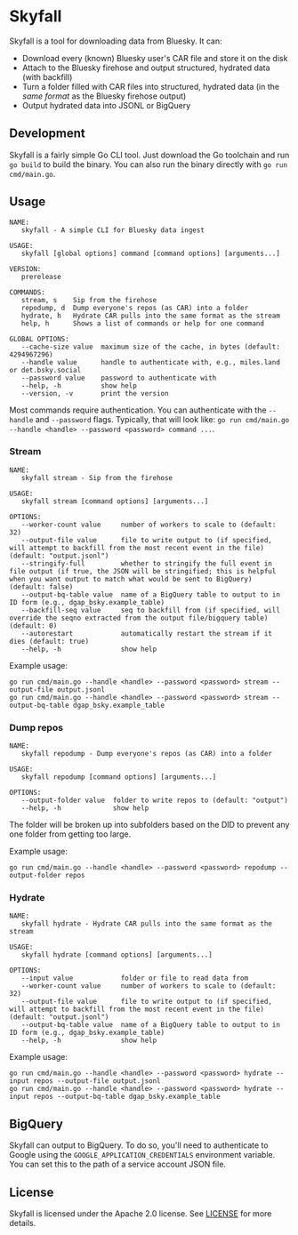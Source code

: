# Skyfall

Skyfall is a tool for downloading data from Bluesky. It can:

* Download every (known) Bluesky user's CAR file and store it on the disk
* Attach to the Bluesky firehose and output structured, hydrated data (with backfill)
* Turn a folder filled with CAR files into structured, hydrated data (in the _same format_ as the Bluesky firehose output)
* Output hydrated data into JSONL or BigQuery

## Development

Skyfall is a fairly simple Go CLI tool. Just download the Go toolchain and run `go build` to build the binary. You can also run the binary directly with `go run cmd/main.go`.

## Usage

```
NAME:
   skyfall - A simple CLI for Bluesky data ingest

USAGE:
   skyfall [global options] command [command options] [arguments...]

VERSION:
   prerelease

COMMANDS:
   stream, s    Sip from the firehose
   repodump, d  Dump everyone's repos (as CAR) into a folder
   hydrate, h   Hydrate CAR pulls into the same format as the stream
   help, h      Shows a list of commands or help for one command

GLOBAL OPTIONS:
   --cache-size value  maximum size of the cache, in bytes (default: 4294967296)
   --handle value      handle to authenticate with, e.g., miles.land or det.bsky.social
   --password value    password to authenticate with
   --help, -h          show help
   --version, -v       print the version
```

Most commands require authentication. You can authenticate with the `--handle` and `--password` flags. Typically, that will look like: `go run cmd/main.go --handle <handle> --password <password> command ...`.

### Stream

```
NAME:
   skyfall stream - Sip from the firehose

USAGE:
   skyfall stream [command options] [arguments...]

OPTIONS:
   --worker-count value     number of workers to scale to (default: 32)
   --output-file value      file to write output to (if specified, will attempt to backfill from the most recent event in the file) (default: "output.jsonl")
   --stringify-full         whether to stringify the full event in file output (if true, the JSON will be stringified; this is helpful when you want output to match what would be sent to BigQuery) (default: false)
   --output-bq-table value  name of a BigQuery table to output to in ID form (e.g., dgap_bsky.example_table)
   --backfill-seq value     seq to backfill from (if specified, will override the seqno extracted from the output file/bigquery table) (default: 0)
   --autorestart            automatically restart the stream if it dies (default: true)
   --help, -h               show help
```

Example usage:

```
go run cmd/main.go --handle <handle> --password <password> stream --output-file output.jsonl
go run cmd/main.go --handle <handle> --password <password> stream --output-bq-table dgap_bsky.example_table
```

### Dump repos

```
NAME:
   skyfall repodump - Dump everyone's repos (as CAR) into a folder

USAGE:
   skyfall repodump [command options] [arguments...]

OPTIONS:
   --output-folder value  folder to write repos to (default: "output")
   --help, -h             show help
```

The folder will be broken up into subfolders based on the DID to prevent any one folder from getting too large.

Example usage:

```
go run cmd/main.go --handle <handle> --password <password> repodump --output-folder repos
```

### Hydrate

```
NAME:
   skyfall hydrate - Hydrate CAR pulls into the same format as the stream

USAGE:
   skyfall hydrate [command options] [arguments...]

OPTIONS:
   --input value            folder or file to read data from
   --worker-count value     number of workers to scale to (default: 32)
   --output-file value      file to write output to (if specified, will attempt to backfill from the most recent event in the file) (default: "output.jsonl")
   --output-bq-table value  name of a BigQuery table to output to in ID form (e.g., dgap_bsky.example_table)
   --help, -h               show help
```

Example usage:

```
go run cmd/main.go --handle <handle> --password <password> hydrate --input repos --output-file output.jsonl
go run cmd/main.go --handle <handle> --password <password> hydrate --input repos --output-bq-table dgap_bsky.example_table
```

## BigQuery

Skyfall can output to BigQuery. To do so, you'll need to authenticate to Google using the `GOOGLE_APPLICATION_CREDENTIALS` environment variable. You can set this to the path of a service account JSON file.

## License

Skyfall is licensed under the Apache 2.0 license. See [LICENSE](LICENSE) for more details.
